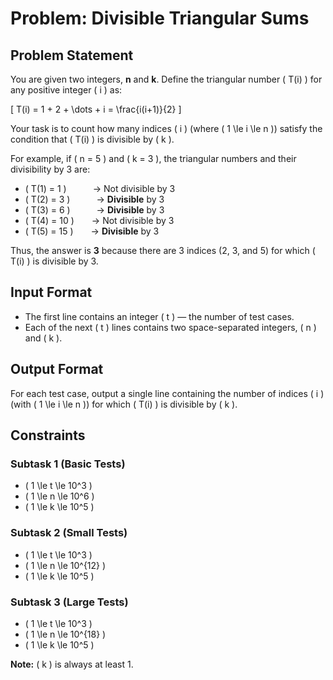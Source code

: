 # Problem: Divisible Triangular Sums

## Problem Statement

You are given two integers, **n** and **k**. Define the triangular number \( T(i) \) for any positive integer \( i \) as:

\[
T(i) = 1 + 2 + \dots + i = \frac{i(i+1)}{2}
\]

Your task is to count how many indices \( i \) (where \( 1 \le i \le n \)) satisfy the condition that \( T(i) \) is divisible by \( k \).

For example, if \( n = 5 \) and \( k = 3 \), the triangular numbers and their divisibility by 3 are:

- \( T(1) = 1 \)   → Not divisible by 3  
- \( T(2) = 3 \)   → **Divisible** by 3  
- \( T(3) = 6 \)   → **Divisible** by 3  
- \( T(4) = 10 \)  → Not divisible by 3  
- \( T(5) = 15 \)  → **Divisible** by 3  

Thus, the answer is **3** because there are 3 indices (2, 3, and 5) for which \( T(i) \) is divisible by 3.

## Input Format

- The first line contains an integer \( t \) — the number of test cases.
- Each of the next \( t \) lines contains two space-separated integers, \( n \) and \( k \).

## Output Format

For each test case, output a single line containing the number of indices \( i \) (with \( 1 \le i \le n \)) for which \( T(i) \) is divisible by \( k \).

## Constraints

### Subtask 1 (Basic Tests)
- \( 1 \le t \le 10^3 \)
- \( 1 \le n \le 10^6 \)
- \( 1 \le k \le 10^5 \)

### Subtask 2 (Small Tests)
- \( 1 \le t \le 10^3 \)
- \( 1 \le n \le 10^{12} \)
- \( 1 \le k \le 10^5 \)

### Subtask 3 (Large Tests)
- \( 1 \le t \le 10^3 \)
- \( 1 \le n \le 10^{18} \)
- \( 1 \le k \le 10^5 \)

**Note:** \( k \) is always at least 1.
